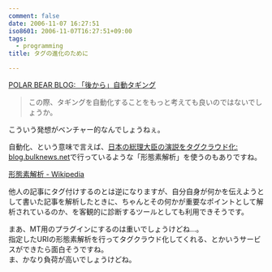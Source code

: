 ```yaml
---
comment: false
date: 2006-11-07 16:27:51
iso8601: 2006-11-07T16:27:51+09:00
tags:
  - programming
title: タグの進化のために

---
```


<div class="entry-body">
  <p><a title="POLAR BEAR BLOG: 「後から」自動タギング" href="http://akihitok.typepad.jp/blog/2006/04/post_1421.html">POLAR BEAR BLOG: 「後から」自動タギング</a></p>

  <blockquote>この際、タギングを自動化することをもっと考えても良いのではないでしょうか。</blockquote>

  <p>こういう発想がベンチャー的なんでしょうねぇ。</p>

  <p>自動化、という意味で言えば、<a title="日本の総理大臣の演説をタグクラウド化: blog.bulknews.net" href="http://blog.bulknews.net/mt/archives/002078.html">日本の総理大臣の演説をタグクラウド化: blog.bulknews.net</a>で行っているような「形態素解析」を使うのもありですね。</p>

  <p><a href="http://ja.wikipedia.org/wiki/%E5%BD%A2%E6%85%8B%E7%B4%A0%E8%A7%A3%E6%9E%90">形態素解析 - Wikipedia</a></p>

  <p>他人の記事にタグ付けするのとは逆になりますが、自分自身が何かを伝えようとして書いた記事を解析したときに、ちゃんとその何かが重要なポイントとして解析されているのか、を客観的に診断するツールとしても利用できそうです。</p>

  <p>まあ、MT用のプラグインにするのは重いでしょうけどね…。<br />
    指定したURIの形態素解析を行ってタグクラウド化してくれる、とかいうサービスができたら面白そうですね。<br />
    ま、かなり負荷が高いでしょうけどね。</p>
</div>

